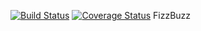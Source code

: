 [![Build Status](https://travis-ci.org/andrewsokolov/fizzbuzz.svg?branch=master)](https://travis-ci.org/andrewsokolov/fizzbuzz)
[![Coverage Status](https://coveralls.io/repos/andrewsokolov/fizzbuzz/badge.svg?branch=master)](https://coveralls.io/r/andrewsokolov/fizzbuzz?branch=master)
FizzBuzz